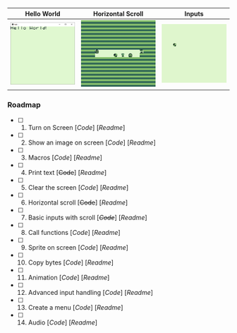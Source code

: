| Hello World | Horizontal Scroll | Inputs |
| --- | --- | --- |
| ![Hello World](01_HelloWorld/hello-world.png) | ![Scroll X](05_ScrollX/scrollx.gif) | ![Key Inputs](06_Input/input.gif) |

### Roadmap

- [ ] 1. Turn on Screen [_Code_] [_Readme_]
- [ ] 2. Show an image on screen [_Code_] [_Readme_]
- [ ] 3. Macros [_Code_] [_Readme_]
- [ ] 4. Print text [~~Code~~] [_Readme_]
- [ ] 5. Clear the screen [_Code_] [_Readme_]
- [ ] 6. Horizontal scroll [~~Code~~] [_Readme_]
- [ ] 7. Basic inputs with scroll [~~_Code_~~] [_Readme_]
- [ ] 8. Call functions [_Code_] [_Readme_]
- [ ] 9. Sprite on screen [_Code_] [_Readme_]
- [ ] 10. Copy bytes [_Code_] [_Readme_]
- [ ] 11. Animation [_Code_] [_Readme_]
- [ ] 12. Advanced input handling [_Code_] [_Readme_]
- [ ] 13. Create a menu [_Code_] [_Readme_]
- [ ] 14. Audio [_Code_] [_Readme_]
